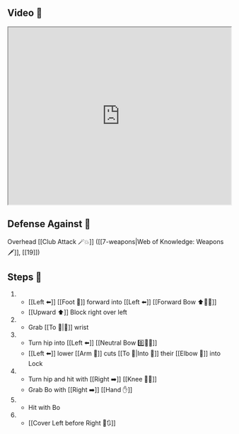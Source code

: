 ## Video 🎥

<iframe src="https://www.youtube.com/embed/TF0fgz7zemw?start=827" width="100%" height="400"></iframe>

## Defense Against 🤺

Overhead [[Club Attack 🪄💥]] ([[7-weapons|Web of Knowledge: Weapons 🗡️]], [[19]])

## Steps 👣

1. - [[Left ⬅️]] [[Foot 🦶]] forward into [[Left ⬅️]] [[Forward Bow ⬆️🧍‍♂️]]
    - [[Upward ⬆️]] Block right over left
2. - Grab [[To 🎯|🎯]] wrist
3. - Turn hip into [[Left ⬅️]] [[Neutral Bow 0️⃣🧍‍♂️]]
    - [[Left ⬅️]] lower [[Arm 💪]] cuts [[To 🎯|Into 🎯]] their [[Elbow 💪]] into Lock
4. - Turn hip and hit with [[Right ➡️]] [[Knee 🦵💥]]
    - Grab Bo with [[Right ➡️]] [[Hand ✋]]
5. - Hit with Bo
6. - [[Cover Left before Right 🦶🔃]]
